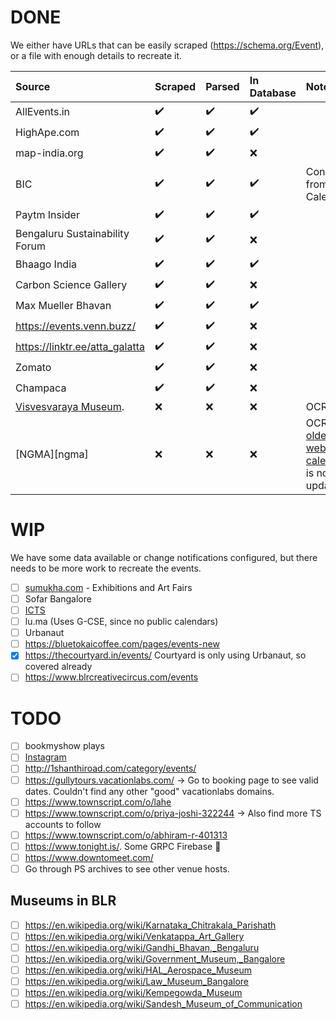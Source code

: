 # DONE

We either have URLs that can be easily scraped (https://schema.org/Event), or a file with enough details to recreate it.

| Source                         | Scraped | Parsed | In Database | Notes  |
|:-------------------------------|:--------|:-------|:------------|:-------|
| AllEvents.in                   | ✔️      | ✔️     | ✔️          |        |
| HighApe.com                    | ✔️      | ✔️     | ✔️          |        |
| map-india.org                  | ✔️      | ✔️     | ❌           |        |
| BIC                            | ✔️      | ✔️     | ✔️           |  Converted from ICS Calendar      |
| Paytm Insider                  | ✔️      | ✔️     | ✔️          |        |
| Bengaluru Sustainability Forum | ✔️      | ✔️     | ❌           |        |
| Bhaago India                   | ✔️      | ✔️     | ✔️          |        |
| Carbon Science Gallery         | ✔️      | ✔️     | ❌           |        |
| Max Mueller Bhavan             | ✔️      | ✔️     | ✔️          |        |
| https://events.venn.buzz/      | ✔️      | ✔️     | ❌           |        |
| https://linktr.ee/atta_galatta | ✔️      | ✔️     | ❌           |        |
| Zomato                         | ✔️      | ✔️     | ❌           |        |
| Champaca                       | ✔️      | ✔️     | ❌           |        |
| [Visvesvaraya Museum][vism].   | ❌      | ❌     | ❌           | OCR |
| [NGMA][ngma] | ❌ | ❌ | ❌ | OCR The [older website calender](http://www.ngmaindia.gov.in/ngma_bangaluru_calendar.asp) is not updated.|

# WIP

We have some data available or change notifications configured, but there needs to be more work to recreate the events.

- [ ] [sumukha.com](https://sumukha.com)  - Exhibitions and Art Fairs
- [ ] Sofar Bangalore
- [ ] [ICTS](https://www.icts.res.in/current-and-upcoming-events)
- [ ] lu.ma (Uses G-CSE, since no public calendars)
- [ ] Urbanaut
- [ ] https://bluetokaicoffee.com/pages/events-new
- [x] https://thecourtyard.in/events/ Courtyard is only using Urbanaut, so covered already
- [ ] https://www.blrcreativecircus.com/events

# TODO

- [ ] bookmyshow plays
- [ ] [Instagram](instagram.txt)
- [ ] http://1shanthiroad.com/category/events/
- [ ] https://gullytours.vacationlabs.com/ -> Go to booking page to see valid dates. Couldn't find any other "good" vacationlabs domains.
- [ ] https://www.townscript.com/o/lahe
- [ ] https://www.townscript.com/o/priya-joshi-322244 -> Also find more TS accounts to follow
- [ ] https://www.townscript.com/o/abhiram-r-401313
- [ ] https://www.tonight.is/. Some GRPC Firebase :poop:
- [ ] https://www.downtomeet.com/
- [ ] Go through PS archives to see other venue hosts.

## Museums in BLR
- [ ] https://en.wikipedia.org/wiki/Karnataka_Chitrakala_Parishath
- [ ] https://en.wikipedia.org/wiki/Venkatappa_Art_Gallery
- [ ] https://en.wikipedia.org/wiki/Gandhi_Bhavan,_Bengaluru
- [ ] https://en.wikipedia.org/wiki/Government_Museum,_Bangalore
- [ ] https://en.wikipedia.org/wiki/HAL_Aerospace_Museum
- [ ] https://en.wikipedia.org/wiki/Law_Museum_Bangalore
- [ ] https://en.wikipedia.org/wiki/Kempegowda_Museum
- [ ] https://en.wikipedia.org/wiki/Sandesh_Museum_of_Communication

[vism]: https://www.vismuseum.gov.in/special_events/upcoming-events-2/